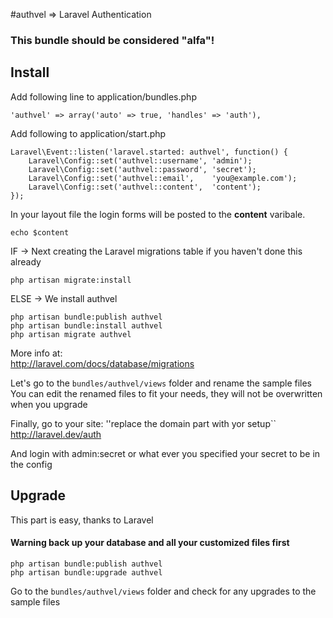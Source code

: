 #authvel => Laravel Authentication

### This bundle should be considered "alfa"!

## Install

Add following line to application/bundles.php

    'authvel' => array('auto' => true, 'handles' => 'auth'),


Add following to application/start.php    

    Laravel\Event::listen('laravel.started: authvel', function() {
        Laravel\Config::set('authvel::username', 'admin');
        Laravel\Config::set('authvel::password', 'secret');
        Laravel\Config::set('authvel::email',    'you@example.com');
        Laravel\Config::set('authvel::content',  'content');
    });

In your layout file the login forms will be posted to the **content** varibale.

    echo $content

IF -> Next creating the Laravel migrations table if you haven't done this already

    php artisan migrate:install


ELSE -> We install authvel

    php artisan bundle:publish authvel
    php artisan bundle:install authvel
    php artisan migrate authvel

More info at:  
http://laravel.com/docs/database/migrations

Let's go to the ``bundles/authvel/views`` folder and rename the sample files
You can edit the renamed files to fit your needs, they will not be overwritten when you upgrade

Finally, go to your site: ''replace the domain part with yor setup``
    http://laravel.dev/auth  

And login with admin:secret or what ever you specified your secret to be in the config 


## Upgrade
This part is easy, thanks to Laravel  
#### Warning back up your database and all your customized files  first

    php artisan bundle:publish authvel
    php artisan bundle:upgrade authvel
    
Go to the ``bundles/authvel/views`` folder and check for any upgrades to the sample files


